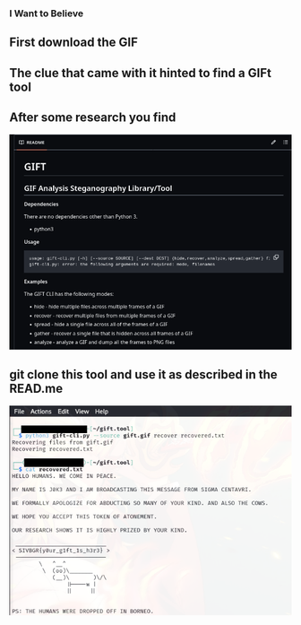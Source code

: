 ### I Want to Believe

## First download the GIF
## The clue that came with it hinted to find a GIFt tool
## After some research you find 

![c1](https://github.com/MDaleyJr/Files/blob/main/Iwanttobelieve1.png)



## git clone this tool and use it as described in the READ.me



![c1](https://github.com/MDaleyJr/Files/blob/main/Iwanttobelieve2.png)
